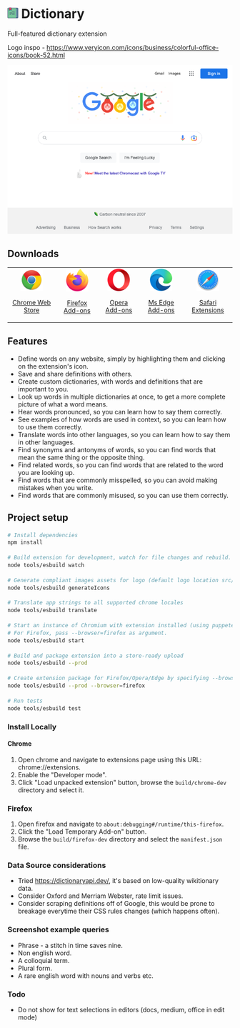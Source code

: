 # ![logo](src/assets/logo-24x24.png) Dictionary

Full-featured dictionary extension

Logo inspo - https://www.veryicon.com/icons/business/colorful-office-icons/book-52.html

![Screenshot](src/assets/screenshot.png "Screenshot")

## Downloads
<table cellspacing="0" cellpadding="0">
  <tr style="text-align: center">
    <td valign="center">
      <a align="center" href="https://chrome.google.com/webstore/">
        <img src="src/assets/chrome-logo.png" alt="Chrome web store" width="50" />
        <p align="center">Chrome Web Store</p>
      </a>
    </td>
    <td valign="center">
      <a href="https://addons.mozilla.org/firefox/extensions/">
        <img src="src/assets/firefox-logo.png" alt="Firefox add-ons" width="50" />
        <p align="center">Firefox Add-ons</p>
      </a>
    </td>
        <td valign="center">
      <a href="https://addons.opera.com/en/extensions/">
        <img src="src/assets/opera-logo.png" alt="Opera add-ons" width="50"/>
        <p align="center">Opera Add-ons</p>
      </a>
    </td>
        <td valign="center">
      <a href="https://microsoftedge.microsoft.com/addons">
        <img src="src/assets/ms-edge-logo.png" alt="MS Edge add-ons" width="50" />
        <p align="center">Ms Edge Add-ons</p>
      </a>
    </td>
        <td valign="center">
      <a href="https://apps.apple.com/app/apple-store/">
        <img src="src/assets/safari-logo.png" alt="Safari add-ons" width="50" />
        <p align="center">Safari Extensions</p>
      </a>
    </td>
  </tr>
</table>

## Features

* Define words on any website, simply by highlighting them and clicking on the extension's icon.
* Save and share definitions with others.
* Create custom dictionaries, with words and definitions that are important to you.
* Look up words in multiple dictionaries at once, to get a more complete picture of what a word means.
* Hear words pronounced, so you can learn how to say them correctly.
* See examples of how words are used in context, so you can learn how to use them correctly.
* Translate words into other languages, so you can learn how to say them in other languages.
* Find synonyms and antonyms of words, so you can find words that mean the same thing or the opposite thing.
* Find related words, so you can find words that are related to the word you are looking up.
* Find words that are commonly misspelled, so you can avoid making mistakes when you write.
* Find words that are commonly misused, so you can use them correctly.

## Project setup

```bash
# Install dependencies
npm install

# Build extension for development, watch for file changes and rebuild.
node tools/esbuild watch

# Generate compliant images assets for logo (default logo location src/assets/logo.png)
node tools/esbuild generateIcons

# Translate app strings to all supported chrome locales
node tools/esbuild translate

# Start an instance of Chromium with extension installed (using puppeteer)
# For Firefox, pass --browser=firefox as argument.
node tools/esbuild start 

# Build and package extension into a store-ready upload
node tools/esbuild --prod 

# Create extension package for Firefox/Opera/Edge by specifying --browser argument
node tools/esbuild --prod --browser=firefox

# Run tests
node tools/esbuild test
```

### Install Locally

#### Chrome
1. Open chrome and navigate to extensions page using this URL: chrome://extensions.
2. Enable the "Developer mode".
3. Click "Load unpacked extension" button, browse the `build/chrome-dev` directory and select it.

### Firefox
1. Open firefox and navigate to `about:debugging#/runtime/this-firefox`.
2. Click the "Load Temporary Add-on" button.
3. Browse the `build/firefox-dev` directory and select the `manifest.json` file.


### Data Source considerations

* Tried https://dictionaryapi.dev/, it's based on low-quality wikitionary data.
* Consider Oxford and Merriam Webster, rate limit issues.
* Consider scraping definitions off of Google, this would be prone to breakage everytime their CSS rules changes (which happens often). 

### Screenshot example queries
* Phrase - a stitch in time saves nine.
* Non english word. 
* A colloquial term.
* Plural form.
* A rare english word with nouns and verbs etc. 

### Todo
* Do not show for text selections in editors (docs, medium, office in edit mode)
